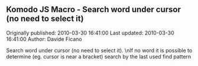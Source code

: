 ## Komodo JS Macro - Search word under cursor (no need to select it) 
Originally published: 2010-03-30 16:41:00 
Last updated: 2010-03-30 16:41:00 
Author: Davide Ficano 
 
Search word under cursor (no need to select it).\nIf no word it is possible to determine (eg. cursor is near a bracket) search by the last used find pattern
